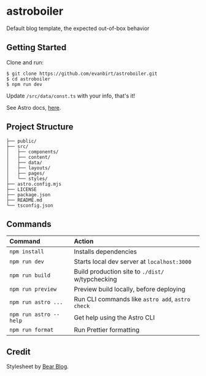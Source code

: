 # astroboiler

Default blog template, the expected out-of-box behavior

## Getting Started

Clone and run:

```
$ git clone https://github.com/evanbirt/astroboiler.git
$ cd astroboiler
$ npm run dev
```

Update `/src/data/const.ts` with your info, that's it!

See Astro docs, [here](https://docs.astro.build/).

## Project Structure

```
├── public/
├── src/
│   ├── components/
│   ├── content/
│   ├── data/
│   ├── layouts/
│   ├── pages/
│   └── styles/
├── astro.config.mjs
├── LICENSE
├── package.json
├── README.md
└── tsconfig.json
```

## Commands

| Command                | Action                                           |
| :--------------------- | :----------------------------------------------- |
| `npm install`          | Installs dependencies                            |
| `npm run dev`          | Starts local dev server at `localhost:3000`      |
| `npm run build`        | Build production site to `./dist/` w/typchecking |
| `npm run preview`      | Preview build locally, before deploying          |
| `npm run astro ...`    | Run CLI commands like `astro add`, `astro check` |
| `npm run astro --help` | Get help using the Astro CLI                     |
| `npm run format`       | Run Prettier formatting                          |

## Credit

Stylesheet by [Bear Blog](https://github.com/HermanMartinus/bearblog/).
